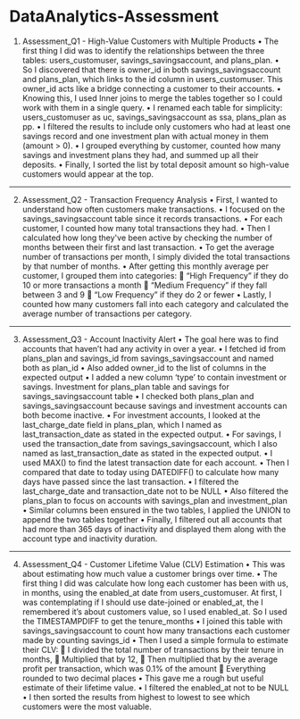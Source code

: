 # DataAnalytics-Assessment
1. Assessment_Q1 - High-Value Customers with Multiple Products
•	The first thing I did was to identify the relationships between the three tables: users_customuser, savings_savingsaccount, and plans_plan.
•	So I discovered that there is owner_id in both savings_savingsaccount and plans_plan, which links to the id column in users_customuser. This owner_id acts like a bridge connecting a customer to their accounts.
•	Knowing this, I used Inner joins to merge the tables together so I could work with them in a single query.
•	I renamed each table for simplicity:
users_customuser as uc,
savings_savingsaccount as ssa,
plans_plan as pp.
•	I filtered the results to include only customers who had at least one savings record and one investment plan with actual money in them (amount > 0).
•	I grouped everything by customer, counted how many savings and investment plans they had, and summed up all their deposits.
•	Finally, I sorted the list by total deposit amount so high-value customers would appear at the top.
________________________________________
2. Assessment_Q2 - Transaction Frequency Analysis
•	First, I wanted to understand how often customers make transactions.
•	I focused on the savings_savingsaccount table since it records transactions.
•	For each customer, I counted how many total transactions they had.
•	Then I calculated how long they've been active by checking the number of months between their first and last transaction.
•	To get the average number of transactions per month, I simply divided the total transactions by that number of months.
•	After getting this monthly average per customer, I grouped them into categories:
	“High Frequency” if they do 10 or more transactions a month
	“Medium Frequency” if they fall between 3 and 9
	“Low Frequency” if they do 2 or fewer
•	Lastly, I counted how many customers fall into each category and calculated the average number of transactions per category.
________________________________________
3. Assessment_Q3 - Account Inactivity Alert
•	The goal here was to find accounts that haven’t had any activity in over a year.
•	I fetched id from plans_plan and savings_id from savings_savingsaccount and named both as plan_id
•	Also added owner_id to the list of columns in the expected output
•	I added a new column ‘type’ to contain investment or savings. Investment for plans_plan table and savings for savings_savingsaccount table
•	I checked both plans_plan and savings_savingsaccount because savings and investment accounts can both become inactive.
•	For investment accounts, I looked at the last_charge_date field in plans_plan, which I named as last_transaction_date as stated in the expected output.
•	For savings, I used the transaction_date from savings_savingsaccount, which I also named as last_transaction_date as stated in the expected output.
•	I used MAX() to find the latest transaction date for each account.
•	Then I compared that date to today using DATEDIFF() to calculate how many days have passed since the last transaction.
•	I filtered the last_charge_date and transaction_date not to be NULL
•	Also filtered the plans_plan to focus on accounts with savings_plan and investment_plan
•	Similar columns been ensured in the two tables, I applied the UNION to append the two tables together
•	Finally, I filtered out all accounts that had more than 365 days of inactivity and displayed them along with the account type and inactivity duration.
________________________________________
4. Assessment_Q4 - Customer Lifetime Value (CLV) Estimation
•	This was about estimating how much value a customer brings over time.
•	The first thing I did was calculate how long each customer has been with us, in months, using the enabled_at date from users_customuser. At first, I was contemplating if I should use date-joined or enabled_at, the I remembered it’s about customers value, so I used enabled_at. So I used the TIMESTAMPDIFF to get the tenure_months
•	I joined this table with savings_savingsaccount to count how many transactions each customer made by counting savings_id
•	Then I used a simple formula to estimate their CLV:
	I divided the total number of transactions by their tenure in months,
	Multiplied that by 12,
	Then multiplied that by the average profit per transaction, which was 0.1% of the amount 
	Everything rounded to two decimal places
•	This gave me a rough but useful estimate of their lifetime value.
•	I filtered the enabled_at not to be NULL
•	I then sorted the results from highest to lowest to see which customers were the most valuable.

